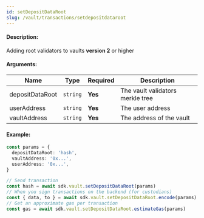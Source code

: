 ```yaml
---
id: setDepositDataRoot
slug: /vault/transactions/setdepositdataroot
---
```


#### Description:

Adding root validators to vaults **version 2** or higher

#### Arguments:

| Name           | Type     | Required | Description                      |
|----------------|----------|----------|----------------------------------|
| depositDataRoot | `string` | **Yes**  | The vault validators merkle tree |
| userAddress    | `string` | **Yes**  | The user address                 |
| vaultAddress   | `string` | **Yes**  | The address of the vault         |

#### Example:

```ts
const params = {
  depositDataRoot: 'hash',
  vaultAddress: '0x...',
  userAddress: '0x...',
}

// Send transaction
const hash = await sdk.vault.setDepositDataRoot(params)
// When you sign transactions on the backend (for custodians)
const { data, to } = await sdk.vault.setDepositDataRoot.encode(params)
// Get an approximate gas per transaction
const gas = await sdk.vault.setDepositDataRoot.estimateGas(params)
```
